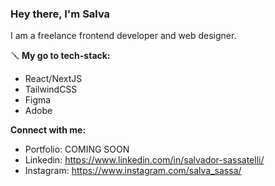 ### Hey there, I'm Salva

I am a freelance frontend developer and web designer.

🪛 **My go to tech-stack:**
- React/NextJS
- TailwindCSS
- Figma
- Adobe 


**Connect with me:**
- Portfolio: COMING SOON
- Linkedin: https://www.linkedin.com/in/salvador-sassatelli/
- Instagram: https://www.instagram.com/salva_sassa/
